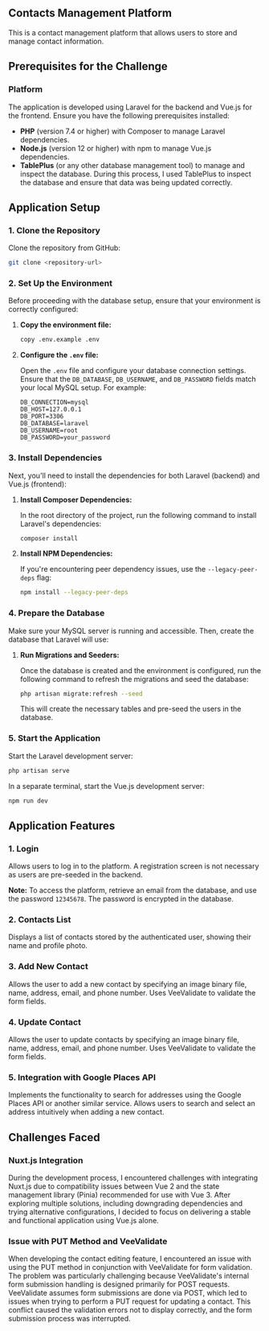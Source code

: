## Contacts Management Platform

This is a contact management platform that allows users to store and manage contact information.

## Prerequisites for the Challenge

### Platform

The application is developed using Laravel for the backend and Vue.js for the frontend. Ensure you have the following prerequisites installed:

- **PHP** (version 7.4 or higher) with Composer to manage Laravel dependencies.
- **Node.js** (version 12 or higher) with npm to manage Vue.js dependencies.
- **TablePlus** (or any other database management tool) to manage and inspect the database. During this process, I used TablePlus to inspect the database and ensure that data was being updated correctly.

## Application Setup

### 1. Clone the Repository

Clone the repository from GitHub:

```bash
git clone <repository-url>
```

### 2. Set Up the Environment

Before proceeding with the database setup, ensure that your environment is correctly configured:

1. **Copy the environment file:**

   ```bash
   copy .env.example .env
   ```

2. **Configure the `.env` file:**

   Open the `.env` file and configure your database connection settings. Ensure that the `DB_DATABASE`, `DB_USERNAME`, and `DB_PASSWORD` fields match your local MySQL setup. For example:

   ```dotenv
   DB_CONNECTION=mysql
   DB_HOST=127.0.0.1
   DB_PORT=3306
   DB_DATABASE=laravel
   DB_USERNAME=root
   DB_PASSWORD=your_password
   ```

### 3. Install Dependencies

Next, you'll need to install the dependencies for both Laravel (backend) and Vue.js (frontend):

1. **Install Composer Dependencies:**

   In the root directory of the project, run the following command to install Laravel's dependencies:

   ```bash
   composer install
   ```

2. **Install NPM Dependencies:**

   If you're encountering peer dependency issues, use the `--legacy-peer-deps` flag:

   ```bash
   npm install --legacy-peer-deps
   ```

### 4. Prepare the Database

Make sure your MySQL server is running and accessible. Then, create the database that Laravel will use:


1. **Run Migrations and Seeders:**

   Once the database is created and the environment is configured, run the following command to refresh the migrations and seed the database:

   ```bash
   php artisan migrate:refresh --seed
   ```

   This will create the necessary tables and pre-seed the users in the database.

### 5. Start the Application

Start the Laravel development server:

```bash
php artisan serve
```

In a separate terminal, start the Vue.js development server:

```bash
npm run dev
```

## Application Features

### 1. **Login**

Allows users to log in to the platform. A registration screen is not necessary as users are pre-seeded in the backend.

**Note:** To access the platform, retrieve an email from the database, and use the password `12345678`. The password is encrypted in the database.

### 2. **Contacts List**

Displays a list of contacts stored by the authenticated user, showing their name and profile photo.

### 3. **Add New Contact**

Allows the user to add a new contact by specifying an image binary file, name, address, email, and phone number. Uses VeeValidate to validate the form fields.

### 4. **Update Contact**

Allows the user to update contacts by specifying an image binary file, name, address, email, and phone number. Uses VeeValidate to validate the form fields.

### 5. **Integration with Google Places API**

Implements the functionality to search for addresses using the Google Places API or another similar service. Allows users to search and select an address intuitively when adding a new contact.

## Challenges Faced

### Nuxt.js Integration

During the development process, I encountered challenges with integrating Nuxt.js due to compatibility issues between Vue 2 and the state management library (Pinia) recommended for use with Vue 3. After exploring multiple solutions, including downgrading dependencies and trying alternative configurations, I decided to focus on delivering a stable and functional application using Vue.js alone.

### Issue with PUT Method and VeeValidate

When developing the contact editing feature, I encountered an issue with using the PUT method in conjunction with VeeValidate for form validation. The problem was particularly challenging because VeeValidate's internal form submission handling is designed primarily for POST requests.
VeeValidate assumes form submissions are done via POST, which led to issues when trying to perform a PUT request for updating a contact. This conflict caused the validation errors not to display correctly, and the form submission process was interrupted.
